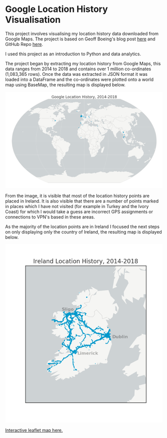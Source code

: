 # Google Location History Visualisation

This project involves visualising my location history data downloaded from Google Maps. The project is based on Geoff Boeing's blog post [here](https://geoffboeing.com/2016/06/mapping-everywhere-ever-been/) and GitHub Repo [here](https://geoffboeing.com/2016/06/mapping-everywhere-ever-been/).

I used this project as an introduction to Python and data analytics. 

The project began by extracting my location history from Google Maps, this data ranges from 2014 to 2018 and contains over 1 million co-ordinates (1,083,365 rows). Once the data was extracted in JSON format it was loaded into a DataFrame and the co-ordinates were plotted onto a world map  using BaseMap, the resulting map is displayed below.

![alt text](https://github.com/jackmorrison/Google-Location-History/blob/master/Images/World%20Map.png "World Map")

From the image, it is visible that most of the location history points are placed in Ireland. It is also visible that there are a number of points marked in places which I have not visited (for example in Turkey and the Ivory Coast) for which I would take a guess are incorrect GPS assignments or connections to VPN's based in these areas. 

As the majority of the location points are in Ireland I focused the next steps on only displaying only the country of Ireland, the resulting map is displayed below.
<p align="center">
  <img src="https://github.com/jackmorrison/Google-Location-History/blob/master/Images/IrelandMap.png">
</p>



[Interactive leaflet map here.](https://rawgit.com/jackmorrison/Google-Location-History/master/Leaflet/Map.html)
